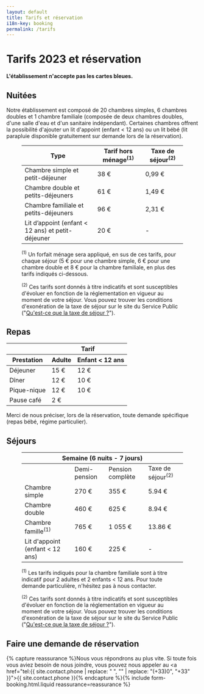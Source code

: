 ```yaml
---
layout: default
title: Tarifs et réservation
i18n-key: booking
permalink: /tarifs
---
```

# Tarifs 2023 et réservation

**L'établissement n'accepte pas les cartes bleues.**

## Nuitées

Notre établissement est composé de 20 chambres simples, 6 chambres doubles et 1 chambre familiale (composée de deux chambres doubles, d'une salle d'eau et d'un sanitaire indépendant). Certaines chambres offrent la possibilité d'ajouter un lit d'appoint (enfant&nbsp;<&nbsp;12 ans) ou un lit bébé (lit parapluie disponible gratuitement sur demande lors de la réservation).

<figure>
    <table>
    <thead>
        <tr>
        <th>Type</th>
        <th class="price">Tarif hors ménage<sup>(1)</sup></th>
        <th>Taxe de séjour<sup>(2)</sup></th>
        </tr>
    </thead>
    <tbody>
        <tr>
        <td>Chambre simple et petit-déjeuner</td>
        <td class="price">38 €</td>
        <td>0,99 €</td>
        </tr>
        <tr>
        <td>Chambre double et petits-déjeuners</td>
        <td class="price">61 €</td>
        <td>1,49 €</td>
        </tr>
        <tr>
        <td>Chambre familiale et petits-déjeuners</td>
        <td class="price">96 €</td>
        <td>2,31 €</td>
        </tr>
        <tr>
        <td>Lit d’appoint (enfant &lt; 12 ans) et petit-déjeuner</td>
        <td class="price">20 €</td>
        <td> - </td>
        </tr>
    </tbody>
    </table>
    <figcaption>
        <p><sup>(1)</sup> Un forfait ménage sera appliqué, en sus de ces tarifs, pour chaque séjour (5 € pour une chambre simple, 6 € pour une chambre double et 8 € pour la chambre familiale, en plus des tarifs indiqués ci-dessous.</p>
        <p><sup>(2)</sup> Ces tarifs sont donnés à titre indicatifs et sont susceptibles d'évoluer en fonction de la réglementation en vigueur au moment de votre séjour. Vous pouvez trouver les conditions d'exonération de la taxe de séjour sur le site du Service Public ("<a href="https://www.service-public.fr/particuliers/vosdroits/F2048">Qu'est-ce que la taxe de séjour ?</a>").</p>
    </figcaption>
</figure>

## Repas

<table>
<thead>
    <tr>
    <th></th>
    <th colspan="2">Tarif</th>
    </tr>
    <tr>
    <th>Prestation</th>
    <th>Adulte</th>
    <th>Enfant&nbsp;<&nbsp;12 ans</th>
    </tr>
</thead>
<tbody>
    <tr>
    <td>Déjeuner</td>
    <td class="price">15 €</td>
    <td class="price">12 €</td>
    </tr>
    <tr>
    <td>Dîner</td>
    <td class="price">12 €</td>
    <td class="price">10 €</td>
    </tr>
    <tr>
    <td>Pique-nique</td>
    <td class="price">12 €</td>
    <td class="price">10 €</td>
    </tr>
    <tr>
    <td>Pause café</td>
    <td colspan="2" class="price">2 €</td>
    </tr>
</tbody>
</table>

Merci de nous préciser, lors de la réservation, toute demande spécifique (repas bébé, régime particulier).

## Séjours

<figure>
    <table>
        <thead>
            <tr>
                <th colspan="5">Semaine (6 nuits - 7 jours)</th>
            </tr>
        </thead>
        <tbody>
            <tr>
                <td></td>
                <td>Demi-pension</td>
                <td>Pension complète</td>
                <td>Taxe de séjour<sup>(2)</sup></td>
            </tr>
            <tr>
                <td>Chambre simple</td>
                <td class="price">270 €</td>
                <td class="price">355 €</td>
                <td class="price">5.94 €</td>
            </tr>
            <tr>
                <td>Chambre double</td>
                <td class="price">460 €</td>
                <td class="price">625 €</td>
                <td class="price">8.94 €</td>
            </tr>
            <tr>
                <td>Chambre famille<sup>(1)</sup></td>
                <td class="price">765 €</td>
                <td class="price">1 055 €</td>
                <td class="price">13.86 €</td>
            </tr>
            <tr>
                <td>Lit d'appoint (enfant < 12 ans)</td>
                <td class="price">160 €</td>
                <td class="price">225 €</td>
                <td class="price"> - </td>
            </tr>
        </tbody>
    </table>
    <figcaption>
        <p><sup>(1)</sup> Les tarifs indiqués pour la chambre familiale sont à titre indicatif pour 2 adultes et 2 enfants < 12 ans. Pour toute demande particulière, n'hésitez pas à nous contacter.</p>
        <p><sup>(2)</sup> Ces tarifs sont donnés à titre indicatifs et sont susceptibles d'évoluer en fonction de la réglementation en vigueur au moment de votre séjour. Vous pouvez trouver les conditions d'exonération de la taxe de séjour sur le site du Service Public ("<a href="https://www.service-public.fr/particuliers/vosdroits/F2048">Qu'est-ce que la taxe de séjour ?</a>").</p>
    </figcaption>
</figure>

## Faire une demande de réservation

{% capture reassurance %}Nous vous répondrons au plus vite. Si toute fois vous aviez besoin de nous joindre, vous pouvez nous appeler au <a href="tel:{{ site.contact.phone | replace: " ", "" | replace: "(+33)0", "+33" }}">{{ site.contact.phone }}</a>{% endcapture %}{% include form-booking.html.liquid reassurance=reassurance %}
